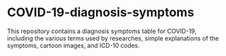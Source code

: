 # COVID-19-diagnosis-symptoms
This repository contains a diagnosis symptoms table for COVID-19, including the various terms used by researches, simple explanations of the symptoms, cartoon images, and ICD-10 codes.
